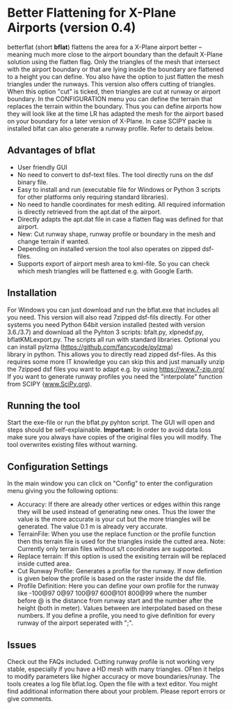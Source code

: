 # Better Flattening for X-Plane Airports (version 0.4)

betterflat (short **bflat**) flattens the area for a X-Plane airport better – meaning much more close to the airport boundary 
than the default X-Plane solution using the flatten flag. 
Only the triangles of the mesh that intersect with the airport boundary or that are lying inside the boundary 
are flattened to a height you can define. You also have the option to just flatten the mesh triangles under the runways.
This version also offers cutting of triangles. When this option "cut" is ticked, then triangles are cut at runway or airport boundary. 
In the CONFIGURATION menu you can define the terrain that replaces the terrain within the boundary. Thus you can define airports how they will look like at the time LR has adapted the mesh for the airport based on your boundary for a later version of X-Plane.
In case SCIPY packe is installed blfat can also generate a runway profile. Refer to details below.

## Advantages of bflat
* User friendly GUI
* No need to convert to dsf-text files. The tool directly runs on the dsf binary file.
* Easy to install and run (executable file for Windows or Python 3 scripts for other platforms only requiring standard libraries).
* No need to handle coordinates for mesh editing. All required information is directly retrieved from the apt.dat of the airport.
* Directly adapts the apt.dat file in case a flatten flag was defined for that airport.
* New: Cut runway shape, runway profile or boundary in the mesh and change terrain if wanted.
* Depending on installed version the tool also operates on zipped dsf-files.
* Supports export of airport mesh area to kml-file. So you can check which mesh triangles will be flattened e.g. with Google Earth.

## Installation
For Windows you can just download and run the bflat.exe that includes all you need. This version will also read 7zipped dsf-fils directly. 
For other systems you need Python 64bit version installed (tested with version 3.6./3.7) and download all the Pyhton 3 scripts: bfalt.py, xlpnedsf.py, bflatKMLexport.py. 
The scripts all run with standard libraries. Optional you can install pylzma (https://github.com/fancycode/pylzma)  
library in python. This allows you to directly read zipped dsf-files.  As this requires some more IT knowledge 
you can skip this and just manually unzip the 7zipped dsf files you want to adapt e.g. by using https://www.7-zip.org/
If you want to generate runway profiles you need the "interpolate" function from SCIPY (www.SciPy.org). 

## Running the tool
Start the exe-file or run the bflat.py pyhton script. The GUI will open and steps should be self-explainable. 
**Important:** In order to avoid data loss make sure you always have copies of the original files you will modify.
The tool overwrites existing files without warning.

## Configuration Settings
In the main window you can click on "Config" to enter the configuration menu giving you the following options:
* Accuracy: If there are already other vertices or edges within this range they will be used instead of generating new ones. Thus the lower the value is the more accurate is your cut but the more triangles will be generated. The value 0.1 m is already very accurate.
* TerrainFile: When you use the replace function or the profile function then this terrain file is used for the triangles inside the cutted area. Note: Currently only terrain files without s/t coordinates are supported.
* Replace terrain: If this option is used the exisiting terrain will be replaced inside cutted area.
* Cut Runway Profile: Generates a profile for the runway. If now defintion is given below the profile is based on the raster inside the dsf file. 
* Profile Definition: Here you can define your own profile for the runway like -100@97 0@97 100@97 600@101 800@99 where the number before @ is the distance from runway start and the number after the height (both in meter). Values between are interpolated based on these numbers. If you define a profile, you need to give definition for every runway of the airport seperated with ";".

## Issues
Check out the FAQs included.
Cutting runway profile is not working very stable, especially if you have a HD mesh with many triangles. OFten it helps to modify parameters like higher accuracy or move boundaries/runay.
The tools creates a log file bflat.log. Open the file with a text editor. You might find additional information there about your problem.
Please report errors or give comments.
